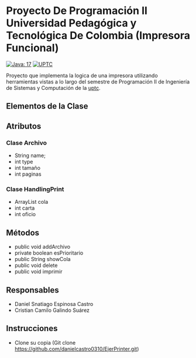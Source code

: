# Proyecto De Programación II Universidad Pedagógica y Tecnológica De Colombia (Impresora Funcional)
[![Java: 17](https://img.shields.io/badge/Java-17+-green)](#)
[![UPTC](https://img.shields.io/badge/UPTC-Programacion%202-yellowgreen)](#)

Proyecto que implementa la logica de una impresora utilizando herramientas vistas a lo largo del semestre de Programación II de Ingeniería de Sistemas y Computación de la [uptc](http://www.uptc.edu.co).

## Elementos de la Clase

## Atributos
### Clase Archivo

- String name;
- int type
- int tamaño
- int paginas

### Clase HandlingPrint

- ArrayList<Archivo> cola 
- int carta 
- int oficio 

## Métodos

- public void addArchivo
- private boolean esPrioritario
- public String showCola
- public void delete
- public void imprimir

## Responsables

- Daniel Snatiago Espinosa Castro
- Cristian Camilo Galindo Suárez

## Instrucciones

- Clone su copia (Git clone https://github.com/danielcastro0310/EjerPrinter.git)

